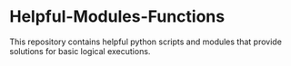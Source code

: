 # Helpful-Modules-Functions
This repository contains helpful python scripts and modules that provide solutions for basic logical executions.
